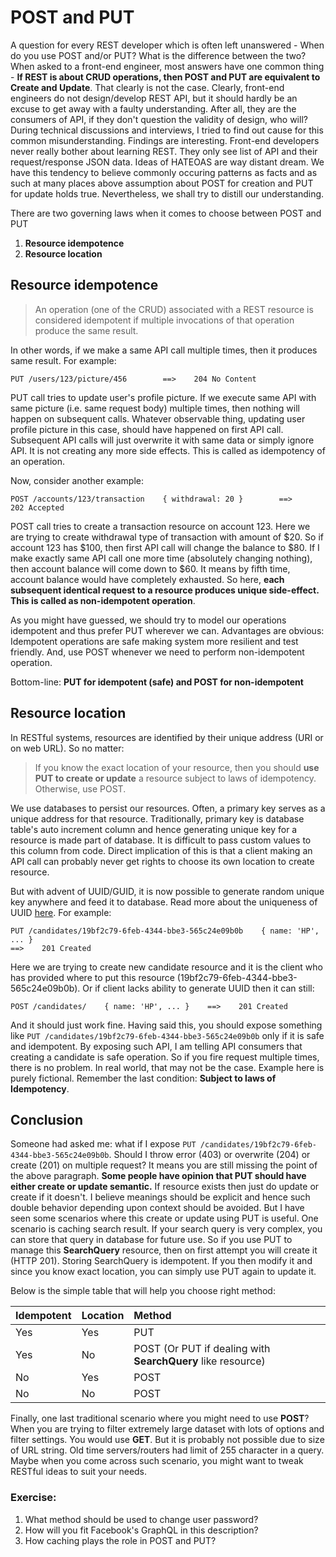 # POST and PUT

A question for every REST developer which is often left unanswered - When do you use POST and/or PUT? What is the difference between the two? When asked to a front-end engineer, most answers have one common thing - **If REST is about CRUD operations, then POST and PUT are equivalent to Create and Update**. That clearly is not the case. Clearly, front-end engineers do not design/develop REST API, but it should hardly be an excuse to get away with a faulty understanding. After all, they are the consumers of API, if they don't question the validity of design, who will? During technical discussions and interviews, I tried to find out cause for this common misunderstanding. Findings are interesting. Front-end developers never really bother about learning REST. They only see list of API and their request/response JSON data. Ideas of HATEOAS are way distant dream. We have this tendency to believe commonly occuring patterns as facts and as such at many places above assumption about POST for creation and PUT for update holds true. Nevertheless, we shall try to distill our understanding.

There are two governing laws when it comes to choose between POST and PUT

1. **Resource idempotence**
2. **Resource location**

## Resource idempotence

> An operation \(one of the CRUD\) associated with a REST resource is considered idempotent if multiple invocations of that operation produce the same result.

In other words, if we make a same API call multiple times, then it produces same result. For example:

```
PUT /users/123/picture/456        ==>    204 No Content
```

PUT call tries to update user's profile picture. If we execute same API with same picture \(i.e. same request body\) multiple times, then nothing will happen on subsequent calls. Whatever observable thing, updating user profile picture in this case, should have happened on first API call. Subsequent API calls will just overwrite it with same data or simply ignore API. It is not creating any more side effects. This is called as idempotency of an operation.

Now, consider another example:

```
POST /accounts/123/transaction    { withdrawal: 20 }        ==>     202 Accepted
```

POST call tries to create a transaction resource on account 123. Here we are trying to create withdrawal type of transaction with amount of $20. So if account 123 has $100, then first API call will change the balance to $80. If I make exactly same API call one more time \(absolutely changing nothing\), then account balance will come down to $60. It means by fifth time, account balance would have completely exhausted. So here, **each subsequent identical request to a resource produces unique side-effect. This is called as non-idempotent operation**.

As you might have guessed, we should try to model our operations idempotent and thus prefer PUT wherever we can. Advantages are obvious: Idempotent operations are safe making system more resilient and test friendly. And, use POST whenever we need to perform non-idempotent operation.

Bottom-line: **PUT for idempotent \(safe\) and POST for non-idempotent**

## Resource location

In RESTful systems, resources are identified by their unique address \(URI or on web URL\). So no matter:

> If you know the exact location of your resource, then you should **use PUT to create or update** a resource subject to laws of idempotency. Otherwise, use POST.

We use databases to persist our resources. Often, a primary key serves as a unique address for that resource. Traditionally, primary key is database table's auto increment column and hence generating unique key for a resource is made part of database. It is difficult to pass custom values to this column from code. Direct implication of this is that a client making an API call can probably never get rights to choose its own location to create resource.

But with advent of UUID/GUID, it is now possible to generate random unique key anywhere and feed it to database. Read more about the uniqueness of UUID [here](https://stackoverflow.com/questions/1155008/how-unique-is-uuid "How unique is UUID?"). For example:

```
PUT /candidates/19bf2c79-6feb-4344-bbe3-565c24e09b0b    { name: 'HP', ... }
==>    201 Created
```

Here we are trying to create new candidate resource and it is the client who has provided where to put this resource \(19bf2c79-6feb-4344-bbe3-565c24e09b0b\). Or if client lacks ability to generate UUID then it can still:

```
POST /candidates/    { name: 'HP', ... }    ==>    201 Created
```

And it should just work fine. Having said this, you should expose something like `PUT /candidates/19bf2c79-6feb-4344-bbe3-565c24e09b0b` only if it is safe and idempotent. By exposing such API, I am telling API consumers that creating a candidate is safe operation. So if you fire request multiple times, there is no problem. In real world, that may not be the case. Example here is purely fictional. Remember the last condition: **Subject to laws of Idempotency**.

## Conclusion

Someone had asked me: what if I expose `PUT /candidates/19bf2c79-6feb-4344-bbe3-565c24e09b0b`. Should I throw error \(403\) or overwrite \(204\) or create \(201\) on multiple request? It means you are still missing the point of the above paragraph. **Some people have opinion that PUT should have either create or update semantic.** If resource exists then just do update or create if it doesn't. I believe meanings should be explicit and hence such double behavior depending upon context should be avoided. But I have seen some scenarios where this create or update using PUT is useful. One scenario is caching search result. If your search query is very complex, you can store that query in database for future use. So if you use PUT to manage this **SearchQuery** resource, then on first attempt you will create it \(HTTP 201\). Storing SearchQuery is idempotent. If you then modify it and since you know exact location, you can simply use PUT again to update it.

Below is the simple table that will help you choose right method:

| Idempotent | Location | Method |
| :--- | :--- | :--- |
| Yes | Yes | PUT |
| Yes | No | POST \(Or PUT if dealing with **SearchQuery** like resource\) |
| No | Yes | POST |
| No | No | POST |

Finally, one last traditional scenario where you might need to use **POST**? When you are trying to filter extremely large dataset with lots of options and filter settings. You would use **GET**. But it is probably not possible due to size of URL string. Old time servers/routers had limit of 255 character in a query. Maybe when you come across such scenario, you might want to tweak RESTful ideas to suit your needs.

### Exercise:

1. What method should be used to change user password?
2. How will you fit Facebook's GraphQL in this description?
3. How caching plays the role in POST and PUT?



